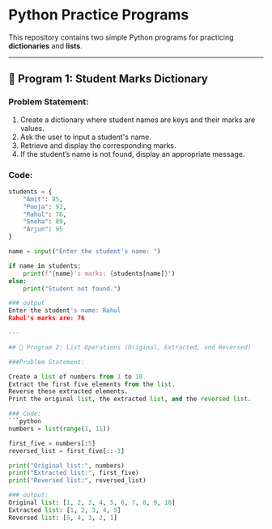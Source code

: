 # Python Practice Programs

This repository contains two simple Python programs for practicing **dictionaries** and **lists**.

---

## 📘 Program 1: Student Marks Dictionary

### Problem Statement:
1. Create a dictionary where student names are keys and their marks are values.  
2. Ask the user to input a student's name.  
3. Retrieve and display the corresponding marks.  
4. If the student’s name is not found, display an appropriate message.  

### Code:
```python
students = {
    "Amit": 85,
    "Pooja": 92,
    "Rahul": 76,
    "Sneha": 89,
    "Arjun": 95
}

name = input("Enter the student's name: ")

if name in students:
    print(f"{name}'s marks: {students[name]}")
else:
    print("Student not found.")

### output
Enter the student's name: Rahul
Rahul's marks are: 76

---

## 📘 Program 2: List Operations (Original, Extracted, and Reversed)

###Problem Statement:

Create a list of numbers from 1 to 10.
Extract the first five elements from the list.
Reverse these extracted elements.
Print the original list, the extracted list, and the reversed list.

### Code:
```python
numbers = list(range(1, 11))

first_five = numbers[:5]
reversed_list = first_five[::-1]

print("Original list:", numbers)
print("Extracted list:", first_five)
print("Reversed list:", reversed_list)

### output:
Original list: [1, 2, 3, 4, 5, 6, 7, 8, 9, 10]
Extracted list: [1, 2, 3, 4, 5]
Reversed list: [5, 4, 3, 2, 1]

